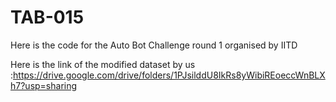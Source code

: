 # TAB-015
Here is the code for the Auto Bot Challenge round 1 organised by IITD

Here is the link of the modified dataset by us  :https://drive.google.com/drive/folders/1PJsilddU8IkRs8yWibiREoeccWnBLXh7?usp=sharing
